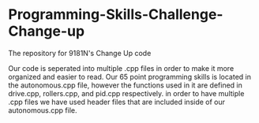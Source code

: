 # Programming-Skills-Challenge-Change-up

The repository for 9181N's Change Up code

Our code is seperated into multiple .cpp files in order to make it more organized and easier to read.
Our 65 point programming skills is located in the autonomous.cpp file, however the functions used in it are defined in drive.cpp, rollers.cpp, and pid.cpp respectively. in order to have multiple .cpp files we have used header files that are included inside of our autonomous.cpp file.
